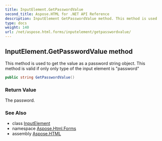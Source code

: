 ```yaml
---
title: InputElement.GetPasswordValue
second_title: Aspose.HTML for .NET API Reference
description: InputElement GetPasswordValue method. This method is used to get the value as a password string object. This method is valid if only only type of the input element is password
type: docs
weight: 140
url: /net/aspose.html.forms/inputelement/getpasswordvalue/
---
```

## InputElement.GetPasswordValue method

This method is used to get the value as a password string object. This method is valid if only only type of the input element is "password"

```csharp
public string GetPasswordValue()
```

### Return Value

The password.

### See Also

* class [InputElement](../)
* namespace [Aspose.Html.Forms](../../../aspose.html.forms/)
* assembly [Aspose.HTML](../../../)
